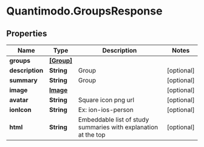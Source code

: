 # Quantimodo.GroupsResponse

## Properties
Name | Type | Description | Notes
------------ | ------------- | ------------- | -------------
**groups** | [**[Group]**](Group.md) |  | 
**description** | **String** | Group | [optional] 
**summary** | **String** | Group | [optional] 
**image** | [**Image**](Image.md) |  | [optional] 
**avatar** | **String** | Square icon png url | [optional] 
**ionIcon** | **String** | Ex: ion-ios-person | [optional] 
**html** | **String** | Embeddable list of study summaries with explanation at the top | [optional] 


